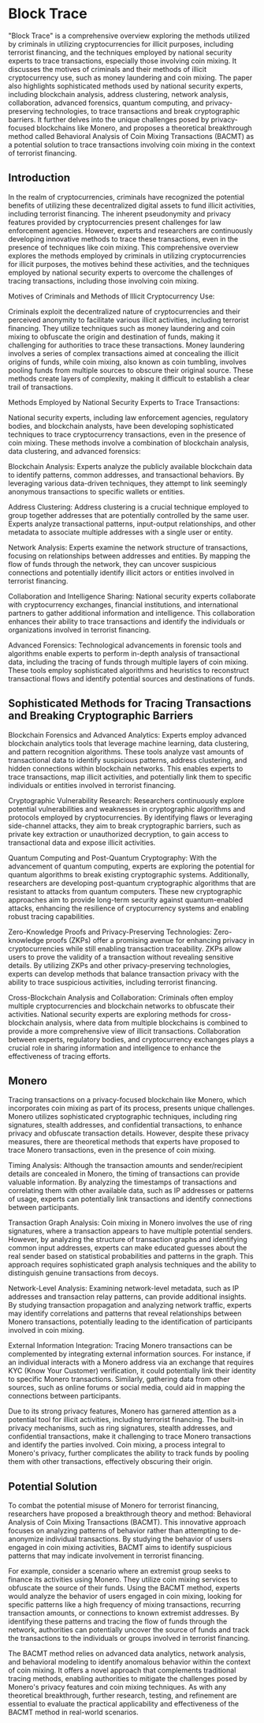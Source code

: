 # Block Trace

"Block Trace" is a comprehensive overview exploring the methods utilized by criminals in utilizing cryptocurrencies for illicit purposes, including terrorist financing, and the techniques employed by national security experts to trace transactions, especially those involving coin mixing. It discusses the motives of criminals and their methods of illicit cryptocurrency use, such as money laundering and coin mixing. The paper also highlights sophisticated methods used by national security experts, including blockchain analysis, address clustering, network analysis, collaboration, advanced forensics, quantum computing, and privacy-preserving technologies, to trace transactions and break cryptographic barriers. It further delves into the unique challenges posed by privacy-focused blockchains like Monero, and proposes a theoretical breakthrough method called Behavioral Analysis of Coin Mixing Transactions (BACMT) as a potential solution to trace transactions involving coin mixing in the context of terrorist financing.

## Introduction

In the realm of cryptocurrencies, criminals have recognized the potential benefits of utilizing these decentralized digital assets to fund illicit activities, including terrorist financing. The inherent pseudonymity and privacy features provided by cryptocurrencies present challenges for law enforcement agencies. However, experts and researchers are continuously developing innovative methods to trace these transactions, even in the presence of techniques like coin mixing. This comprehensive overview explores the methods employed by criminals in utilizing cryptocurrencies for illicit purposes, the motives behind these activities, and the techniques employed by national security experts to overcome the challenges of tracing transactions, including those involving coin mixing.

Motives of Criminals and Methods of Illicit Cryptocurrency Use:

Criminals exploit the decentralized nature of cryptocurrencies and their perceived anonymity to facilitate various illicit activities, including terrorist financing. They utilize techniques such as money laundering and coin mixing to obfuscate the origin and destination of funds, making it challenging for authorities to trace these transactions. Money laundering involves a series of complex transactions aimed at concealing the illicit origins of funds, while coin mixing, also known as coin tumbling, involves pooling funds from multiple sources to obscure their original source. These methods create layers of complexity, making it difficult to establish a clear trail of transactions.

Methods Employed by National Security Experts to Trace Transactions:

National security experts, including law enforcement agencies, regulatory bodies, and blockchain analysts, have been developing sophisticated techniques to trace cryptocurrency transactions, even in the presence of coin mixing. These methods involve a combination of blockchain analysis, data clustering, and advanced forensics:

Blockchain Analysis: Experts analyze the publicly available blockchain data to identify patterns, common addresses, and transactional behaviors. By leveraging various data-driven techniques, they attempt to link seemingly anonymous transactions to specific wallets or entities.

Address Clustering: Address clustering is a crucial technique employed to group together addresses that are potentially controlled by the same user. Experts analyze transactional patterns, input-output relationships, and other metadata to associate multiple addresses with a single user or entity.

Network Analysis: Experts examine the network structure of transactions, focusing on relationships between addresses and entities. By mapping the flow of funds through the network, they can uncover suspicious connections and potentially identify illicit actors or entities involved in terrorist financing.

Collaboration and Intelligence Sharing: National security experts collaborate with cryptocurrency exchanges, financial institutions, and international partners to gather additional information and intelligence. This collaboration enhances their ability to trace transactions and identify the individuals or organizations involved in terrorist financing.

Advanced Forensics: Technological advancements in forensic tools and algorithms enable experts to perform in-depth analysis of transactional data, including the tracing of funds through multiple layers of coin mixing. These tools employ sophisticated algorithms and heuristics to reconstruct transactional flows and identify potential sources and destinations of funds.

## Sophisticated Methods for Tracing Transactions and Breaking Cryptographic Barriers

Blockchain Forensics and Advanced Analytics: Experts employ advanced blockchain analytics tools that leverage machine learning, data clustering, and pattern recognition algorithms. These tools analyze vast amounts of transactional data to identify suspicious patterns, address clustering, and hidden connections within blockchain networks. This enables experts to trace transactions, map illicit activities, and potentially link them to specific individuals or entities involved in terrorist financing.

Cryptographic Vulnerability Research: Researchers continuously explore potential vulnerabilities and weaknesses in cryptographic algorithms and protocols employed by cryptocurrencies. By identifying flaws or leveraging side-channel attacks, they aim to break cryptographic barriers, such as private key extraction or unauthorized decryption, to gain access to transactional data and expose illicit activities.

Quantum Computing and Post-Quantum Cryptography: With the advancement of quantum computing, experts are exploring the potential for quantum algorithms to break existing cryptographic systems. Additionally, researchers are developing post-quantum cryptographic algorithms that are resistant to attacks from quantum computers. These new cryptographic approaches aim to provide long-term security against quantum-enabled attacks, enhancing the resilience of cryptocurrency systems and enabling robust tracing capabilities.

Zero-Knowledge Proofs and Privacy-Preserving Technologies: Zero-knowledge proofs (ZKPs) offer a promising avenue for enhancing privacy in cryptocurrencies while still enabling transaction traceability. ZKPs allow users to prove the validity of a transaction without revealing sensitive details. By utilizing ZKPs and other privacy-preserving technologies, experts can develop methods that balance transaction privacy with the ability to trace suspicious activities, including terrorist financing.

Cross-Blockchain Analysis and Collaboration: Criminals often employ multiple cryptocurrencies and blockchain networks to obfuscate their activities. National security experts are exploring methods for cross-blockchain analysis, where data from multiple blockchains is combined to provide a more comprehensive view of illicit transactions. Collaboration between experts, regulatory bodies, and cryptocurrency exchanges plays a crucial role in sharing information and intelligence to enhance the effectiveness of tracing efforts.

## Monero

Tracing transactions on a privacy-focused blockchain like Monero, which incorporates coin mixing as part of its process, presents unique challenges. Monero utilizes sophisticated cryptographic techniques, including ring signatures, stealth addresses, and confidential transactions, to enhance privacy and obfuscate transaction details. However, despite these privacy measures, there are theoretical methods that experts have proposed to trace Monero transactions, even in the presence of coin mixing.

Timing Analysis: Although the transaction amounts and sender/recipient details are concealed in Monero, the timing of transactions can provide valuable information. By analyzing the timestamps of transactions and correlating them with other available data, such as IP addresses or patterns of usage, experts can potentially link transactions and identify connections between participants.

Transaction Graph Analysis: Coin mixing in Monero involves the use of ring signatures, where a transaction appears to have multiple potential senders. However, by analyzing the structure of transaction graphs and identifying common input addresses, experts can make educated guesses about the real sender based on statistical probabilities and patterns in the graph. This approach requires sophisticated graph analysis techniques and the ability to distinguish genuine transactions from decoys.

Network-Level Analysis: Examining network-level metadata, such as IP addresses and transaction relay patterns, can provide additional insights. By studying transaction propagation and analyzing network traffic, experts may identify correlations and patterns that reveal relationships between Monero transactions, potentially leading to the identification of participants involved in coin mixing.

External Information Integration: Tracing Monero transactions can be complemented by integrating external information sources. For instance, if an individual interacts with a Monero address via an exchange that requires KYC (Know Your Customer) verification, it could potentially link their identity to specific Monero transactions. Similarly, gathering data from other sources, such as online forums or social media, could aid in mapping the connections between participants.

Due to its strong privacy features, Monero has garnered attention as a potential tool for illicit activities, including terrorist financing. The built-in privacy mechanisms, such as ring signatures, stealth addresses, and confidential transactions, make it challenging to trace Monero transactions and identify the parties involved. Coin mixing, a process integral to Monero's privacy, further complicates the ability to track funds by pooling them with other transactions, effectively obscuring their origin.

## Potential Solution

To combat the potential misuse of Monero for terrorist financing, researchers have proposed a breakthrough theory and method: Behavioral Analysis of Coin Mixing Transactions (BACMT). This innovative approach focuses on analyzing patterns of behavior rather than attempting to de-anonymize individual transactions. By studying the behavior of users engaged in coin mixing activities, BACMT aims to identify suspicious patterns that may indicate involvement in terrorist financing.

For example, consider a scenario where an extremist group seeks to finance its activities using Monero. They utilize coin mixing services to obfuscate the source of their funds. Using the BACMT method, experts would analyze the behavior of users engaged in coin mixing, looking for specific patterns like a high frequency of mixing transactions, recurring transaction amounts, or connections to known extremist addresses. By identifying these patterns and tracing the flow of funds through the network, authorities can potentially uncover the source of funds and track the transactions to the individuals or groups involved in terrorist financing.

The BACMT method relies on advanced data analytics, network analysis, and behavioral modeling to identify anomalous behavior within the context of coin mixing. It offers a novel approach that complements traditional tracing methods, enabling authorities to mitigate the challenges posed by Monero's privacy features and coin mixing techniques. As with any theoretical breakthrough, further research, testing, and refinement are essential to evaluate the practical applicability and effectiveness of the BACMT method in real-world scenarios.
